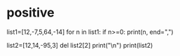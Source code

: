 # positive
list1=[12,-7,5,64,-14]
for n in list1:
    if n>=0:
        print(n, end=",")
        
list2=[12,14,-95,3]
del list2[2]
print("\n")
print(list2)
